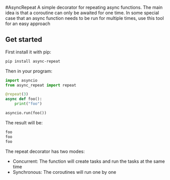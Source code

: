 #AsyncRepeat
A simple decorator for repeating async functions. The main idea is that a coroutine can only be awaited for one time. In
some special case that an async function needs to be run for multiple times, use this tool for an easy approach

## Get started
First install it with pip:
```bash
pip install async-repeat
```
Then in your program:
```python
import asyncio
from async_repeat import repeat

@repeat(3)
async def foo():
    print("foo")

asyncio.run(foo())
```
The result will be:
```bash
foo
foo
foo
```

The repeat decorator has two modes:

- Concurrent: The function will create tasks and run the tasks at the same time
- Synchronous: The coroutines will run one by one